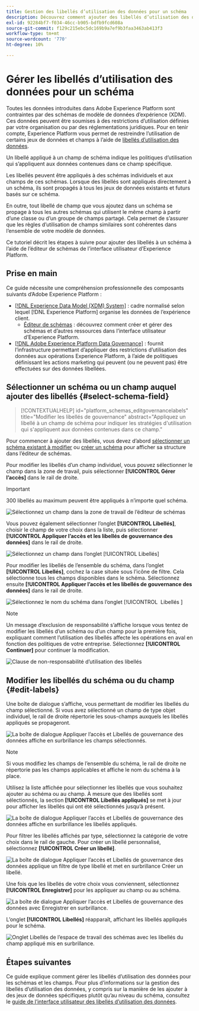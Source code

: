 ```yaml
---
title: Gestion des libellés d’utilisation des données pour un schéma
description: Découvrez comment ajouter des libellés d’utilisation des données aux champs de schéma du modèle de données d’expérience (XDM) dans l’interface utilisateur de Adobe Experience Platform.
exl-id: 92284bf7-f034-46cc-b905-bdfb9fcd608a
source-git-commit: f129c215ebc5dc169b9a7ef9b3faa3463ab413f3
workflow-type: tm+mt
source-wordcount: '770'
ht-degree: 10%

---
```


# Gérer les libellés d’utilisation des données pour un schéma

Toutes les données introduites dans Adobe Experience Platform sont contraintes par des schémas de modèle de données d’expérience (XDM). Ces données peuvent être soumises à des restrictions d’utilisation définies par votre organisation ou par des réglementations juridiques. Pour en tenir compte, Experience Platform vous permet de restreindre l’utilisation de certains jeux de données et champs à l’aide de [libellés d’utilisation des données](../../data-governance/labels/overview.md).

Un libellé appliqué à un champ de schéma indique les politiques d’utilisation qui s’appliquent aux données contenues dans ce champ spécifique.

Les libellés peuvent être appliqués à des schémas individuels et aux champs de ces schémas. Lorsque des libellés sont appliqués directement à un schéma, ils sont propagés à tous les jeux de données existants et futurs basés sur ce schéma.

En outre, tout libellé de champ que vous ajoutez dans un schéma se propage à tous les autres schémas qui utilisent le même champ à partir d’une classe ou d’un groupe de champs partagé. Cela permet de s’assurer que les règles d’utilisation de champs similaires sont cohérentes dans l’ensemble de votre modèle de données.

Ce tutoriel décrit les étapes à suivre pour ajouter des libellés à un schéma à l’aide de l’éditeur de schémas de l’interface utilisateur d’Experience Platform.

## Prise en main

Ce guide nécessite une compréhension professionnelle des composants suivants d’Adobe Experience Platform :

* [[!DNL Experience Data Model (XDM) System]](../home.md) : cadre normalisé selon lequel [!DNL Experience Platform] organise les données de l’expérience client.
   * [Éditeur de schémas](../ui/overview.md) : découvrez comment créer et gérer des schémas et d’autres ressources dans l’interface utilisateur d’Experience Platform.
* [[!DNL Adobe Experience Platform Data Governance]](../../data-governance/home.md) : fournit l’infrastructure permettant d’appliquer des restrictions d’utilisation des données aux opérations Experience Platform, à l’aide de politiques définissant les actions marketing qui peuvent (ou ne peuvent pas) être effectuées sur des données libellées.

## Sélectionner un schéma ou un champ auquel ajouter des libellés {#select-schema-field}

>[!CONTEXTUALHELP]
>id="platform_schemas_editgovernancelabels"
>title="Modifier les libellés de gouvernance"
>abstract="Appliquez un libellé à un champ de schéma pour indiquer les stratégies d&#39;utilisation qui s&#39;appliquent aux données contenues dans ce champ."

Pour commencer à ajouter des libellés, vous devez d’abord [sélectionner un schéma existant à modifier](../ui/resources/schemas.md#edit) ou [créer un schéma](../ui/resources/schemas.md#create) pour afficher sa structure dans l’éditeur de schémas.

Pour modifier les libellés d’un champ individuel, vous pouvez sélectionner le champ dans la zone de travail, puis sélectionner **[!UICONTROL Gérer l’accès]** dans le rail de droite.

>[!IMPORTANT]
>
>300 libellés au maximum peuvent être appliqués à n’importe quel schéma.

![Sélectionnez un champ dans la zone de travail de l’éditeur de schémas](../images/tutorials/labels/manage-access.png)

Vous pouvez également sélectionner l’onglet **[!UICONTROL Libellés]**, choisir le champ de votre choix dans la liste, puis sélectionner **[!UICONTROL Appliquer l’accès et les libellés de gouvernance des données]** dans le rail de droite.

![Sélectionnez un champ dans l’onglet [!UICONTROL Libellés] &#x200B;](../images/tutorials/labels/select-field-on-labels-tab.png)

Pour modifier les libellés de l’ensemble du schéma, dans l’onglet **[!UICONTROL Libellés]**, cochez la case située sous l’icône de filtre. Cela sélectionne tous les champs disponibles dans le schéma. Sélectionnez ensuite **[!UICONTROL Appliquer l’accès et les libellés de gouvernance des données]** dans le rail de droite.

![Sélectionnez le nom du schéma dans l’onglet [!UICONTROL &#x200B; Libellés &#x200B;]](../images/tutorials/labels/select-schema-on-labels-tab.png)

>[!NOTE]
>
>Un message d’exclusion de responsabilité s’affiche lorsque vous tentez de modifier les libellés d’un schéma ou d’un champ pour la première fois, expliquant comment l’utilisation des libellés affecte les opérations en aval en fonction des politiques de votre entreprise. Sélectionnez **[!UICONTROL Continuer]** pour continuer la modification.
>
>![Clause de non-responsabilité d’utilisation des libellés](../images/tutorials/labels/disclaimer.png)

## Modifier les libellés du schéma ou du champ {#edit-labels}

Une boîte de dialogue s’affiche, vous permettant de modifier les libellés du champ sélectionné. Si vous avez sélectionné un champ de type objet individuel, le rail de droite répertorie les sous-champs auxquels les libellés appliqués se propageront.

![La boîte de dialogue Appliquer l’accès et Libellés de gouvernance des données affiche en surbrillance les champs sélectionnés.](../images/tutorials/labels/edit-labels.png)

>[!NOTE]
>
>Si vous modifiez les champs de l’ensemble du schéma, le rail de droite ne répertorie pas les champs applicables et affiche le nom du schéma à la place.

Utilisez la liste affichée pour sélectionner les libellés que vous souhaitez ajouter au schéma ou au champ. À mesure que des libellés sont sélectionnés, la section **[!UICONTROL Libellés appliqués]** se met à jour pour afficher les libellés qui ont été sélectionnés jusqu’à présent.

![La boîte de dialogue Appliquer l’accès et Libellés de gouvernance des données affiche en surbrillance les libellés appliqués.](../images/tutorials/labels/applied-labels.png)

Pour filtrer les libellés affichés par type, sélectionnez la catégorie de votre choix dans le rail de gauche. Pour créer un libellé personnalisé, sélectionnez **[!UICONTROL Créer un libellé]**.

![La boîte de dialogue Appliquer l’accès et Libellés de gouvernance des données applique un filtre de type libellé et met en surbrillance Créer un libellé.](../images/tutorials/labels/filter-and-create-custom.png)

Une fois que les libellés de votre choix vous conviennent, sélectionnez **[!UICONTROL Enregistrer]** pour les appliquer au champ ou au schéma.

![La boîte de dialogue Appliquer l’accès et Libellés de gouvernance des données avec Enregistrer en surbrillance.](../images/tutorials/labels/save-labels.png)

L’onglet **[!UICONTROL Libellés]** réapparaît, affichant les libellés appliqués pour le schéma.

![Onglet Libellés de l’espace de travail des schémas avec les libellés du champ appliqué mis en surbrillance.](../images/tutorials/labels/field-labels-added.png)

## Étapes suivantes

Ce guide explique comment gérer les libellés d’utilisation des données pour les schémas et les champs. Pour plus d’informations sur la gestion des libellés d’utilisation des données, y compris sur la manière de les ajouter à des jeux de données spécifiques plutôt qu’au niveau du schéma, consultez le [guide de l’interface utilisateur des libellés d’utilisation des données](../../data-governance/labels/user-guide.md).
